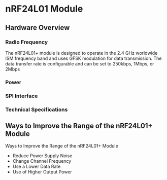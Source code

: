 # nRF24L01 Module



## Hardware Overview

### Radio Frequency
The nRF24L01+ module is designed to operate in the 2.4 GHz worldwide ISM frequency band and uses GFSK modulation for data transmission. The data transfer rate is configurable and can be set to 250kbps, 1Mbps, or 2Mbps
### Power

### SPI Interface

### Technical Specifications




## Ways to Improve the Range of the nRF24L01+ Module
Ways to Improve the Range of the nRF24L01+ Module
<ul>
<li>Reduce Power Supply Noise</li>
<li>Change Channel Frequency</li>
<li>Use a Lower Data Rate</li>
<li>Use of Higher Output Power</li>
</ul